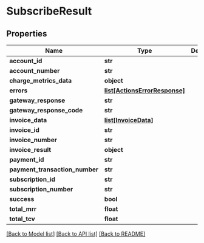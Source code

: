 # SubscribeResult

## Properties
Name | Type | Description | Notes
------------ | ------------- | ------------- | -------------
**account_id** | **str** |  | [optional] 
**account_number** | **str** |  | [optional] 
**charge_metrics_data** | **object** |  | [optional] 
**errors** | [**list[ActionsErrorResponse]**](ActionsErrorResponse.md) |  | [optional] 
**gateway_response** | **str** |  | [optional] 
**gateway_response_code** | **str** |  | [optional] 
**invoice_data** | [**list[InvoiceData]**](InvoiceData.md) |  | [optional] 
**invoice_id** | **str** |  | [optional] 
**invoice_number** | **str** |  | [optional] 
**invoice_result** | **object** |  | [optional] 
**payment_id** | **str** |  | [optional] 
**payment_transaction_number** | **str** |  | [optional] 
**subscription_id** | **str** |  | [optional] 
**subscription_number** | **str** |  | [optional] 
**success** | **bool** |  | [optional] 
**total_mrr** | **float** |  | [optional] 
**total_tcv** | **float** |  | [optional] 

[[Back to Model list]](../README.md#documentation-for-models) [[Back to API list]](../README.md#documentation-for-api-endpoints) [[Back to README]](../README.md)

